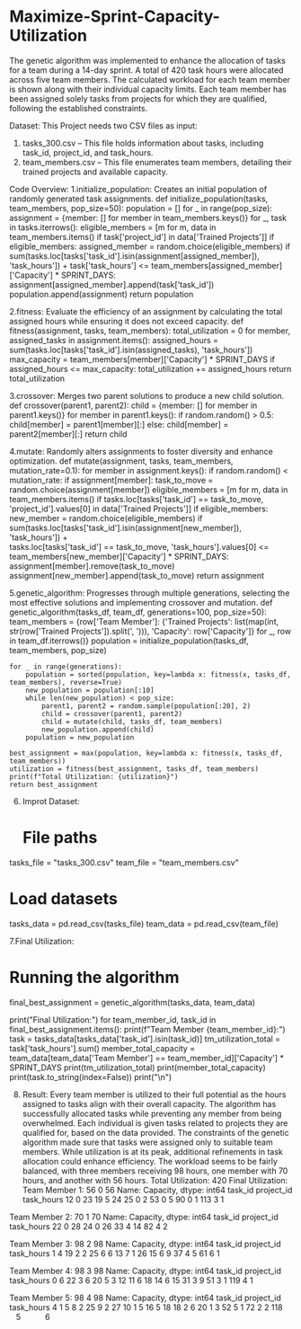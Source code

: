 # Maximize-Sprint-Capacity-Utilization

The genetic algorithm was implemented to enhance the allocation of tasks for a team during a 14-day 
sprint. A total of 420 task hours were allocated across five team members. The calculated workload for 
each team member is shown along with their individual capacity limits. Each team member has been 
assigned solely tasks from projects for which they are qualified, following the established constraints.

Dataset:
This Project needs two CSV files as input: 
1. tasks_300.csv – This file holds information about tasks, including task_id, project_id, and task_hours.
2. team_members.csv – This file enumerates team members, detailing their trained projects and available capacity.
   
Code Overview:
1.initialize_population: Creates an initial population of randomly generated task assignments.
   def initialize_population(tasks, team_members, pop_size=50):
    population = []
    for _ in range(pop_size):
        assignment = {member: [] for member in team_members.keys()}
        for _, task in tasks.iterrows():
            eligible_members = [m for m, data in team_members.items() if task['project_id'] in data['Trained Projects']]
            if eligible_members:
                assigned_member = random.choice(eligible_members)
                if sum(tasks.loc[tasks['task_id'].isin(assignment[assigned_member]), 'task_hours']) + task['task_hours'] <= team_members[assigned_member]['Capacity'] * SPRINT_DAYS:
                    assignment[assigned_member].append(task['task_id'])
        population.append(assignment)
    return population 
    
2.fitness: Evaluate the efficiency of an assignment by calculating the total assigned hours while ensuring it does not exceed capacity.
  def fitness(assignment, tasks, team_members):
    total_utilization = 0
    for member, assigned_tasks in assignment.items():
        assigned_hours = sum(tasks.loc[tasks['task_id'].isin(assigned_tasks), 'task_hours'])
        max_capacity = team_members[member]['Capacity'] * SPRINT_DAYS
        if assigned_hours <= max_capacity:
            total_utilization += assigned_hours
    return total_utilization
    
3.crossover:  Merges two parent solutions to produce a new child solution.
  def crossover(parent1, parent2):
    child = {member: [] for member in parent1.keys()}
    for member in parent1.keys():
        if random.random() > 0.5:
            child[member] = parent1[member][:]
        else:
            child[member] = parent2[member][:]
    return child 
    
4.mutate:  Randomly alters assignments to foster diversity and enhance optimization.
  def mutate(assignment, tasks, team_members, mutation_rate=0.1):
    for member in assignment.keys():
        if random.random() < mutation_rate:
            if assignment[member]:
                task_to_move = random.choice(assignment[member])
                eligible_members = [m for m, data in team_members.items() if
                                    tasks.loc[tasks['task_id'] == task_to_move, 'project_id'].values[0] in data['Trained Projects']]
                if eligible_members:
                    new_member = random.choice(eligible_members)
                    if sum(tasks.loc[tasks['task_id'].isin(assignment[new_member]), 'task_hours']) + \
                            tasks.loc[tasks['task_id'] == task_to_move, 'task_hours'].values[0] <= \
                            team_members[new_member]['Capacity'] * SPRINT_DAYS:
                        assignment[member].remove(task_to_move)
                        assignment[new_member].append(task_to_move)
    return assignment
   
5.genetic_algorithm: Progresses through multiple generations, selecting the most effective solutions and implementing crossover and mutation.
  def genetic_algorithm(tasks_df, team_df, generations=100, pop_size=50):
    team_members = {row['Team Member']: {'Trained Projects': list(map(int, str(row['Trained Projects']).split(', '))),
                                         'Capacity': row['Capacity']} for _, row in team_df.iterrows()}
    population = initialize_population(tasks_df, team_members, pop_size)

    for _ in range(generations):
        population = sorted(population, key=lambda x: fitness(x, tasks_df, team_members), reverse=True)
        new_population = population[:10]
        while len(new_population) < pop_size:
            parent1, parent2 = random.sample(population[:20], 2)
            child = crossover(parent1, parent2)
            child = mutate(child, tasks_df, team_members)
            new_population.append(child)
        population = new_population

    best_assignment = max(population, key=lambda x: fitness(x, tasks_df, team_members))
    utilization = fitness(best_assignment, tasks_df, team_members)
    print(f"Total Utilization: {utilization}")
    return best_assignment
   
6. Improt Dataset:
   # File paths
  tasks_file = "tasks_300.csv"
  team_file = "team_members.csv"

  # Load datasets
  tasks_data = pd.read_csv(tasks_file)
  team_data = pd.read_csv(team_file)
  
7.Final Utilization:
  # Running the algorithm
  final_best_assignment = genetic_algorithm(tasks_data, team_data)


print("Final Utilization:")
for team_member_id, task_id in final_best_assignment.items():
    print(f"Team Member {team_member_id}:")
    task = tasks_data[tasks_data['task_id'].isin(task_id)]
    tm_utilization_total = task['task_hours'].sum()
    member_total_capacity = team_data[team_data['Team Member'] == team_member_id]['Capacity'] * SPRINT_DAYS
    print(tm_utilization_total)
    print(member_total_capacity)
    print(task.to_string(index=False))
    print("\n")

8. Result: Every team member is utilized to their full potential as the hours assigned to tasks align with their 
overall capacity. The algorithm has successfully allocated tasks while preventing any member from 
being overwhelmed. Each individual is given tasks related to projects they are qualified for, based on 
the data provided. The constraints of the genetic algorithm made sure that tasks were assigned only 
to suitable team members. While utilization is at its peak, additional refinements in task allocation 
could enhance efficiency. The workload seems to be fairly balanced, with three members receiving 98 
hours, one member with 70 hours, and another with 56 hours.
Total Utilization: 420
Final Utilization:
Team Member 1:
56
0    56
Name: Capacity, dtype: int64
 task_id  project_id  task_hours
      12           0          23
      19           5          24
      25           0           2
      53           0           5
      90           0           1
     113           3           1


Team Member 2:
70
1    70
Name: Capacity, dtype: int64
 task_id  project_id  task_hours
      22           0          28
      24           0          26
      33           4          14
      82           4           2


Team Member 3:
98
2    98
Name: Capacity, dtype: int64
 task_id  project_id  task_hours
       1           4          19
       2           2          25
       6           6          13
       7           1          26
      15           6           9
      37           4           5
      61           6           1


Team Member 4:
98
3    98
Name: Capacity, dtype: int64
 task_id  project_id  task_hours
       0           6          22
       3           6          20
       5           3          12
      11           6          18
      14           6          15
      31           3           9
      51           3           1
     119           4           1


Team Member 5:
98
4    98
Name: Capacity, dtype: int64
 task_id  project_id  task_hours
       4           1           5
       8           2          25
       9           2          27
      10           1           5
      16           5          18
      18           2           6
      20           1           3
      52           5           1
      72           2           2
     118           5           6    

